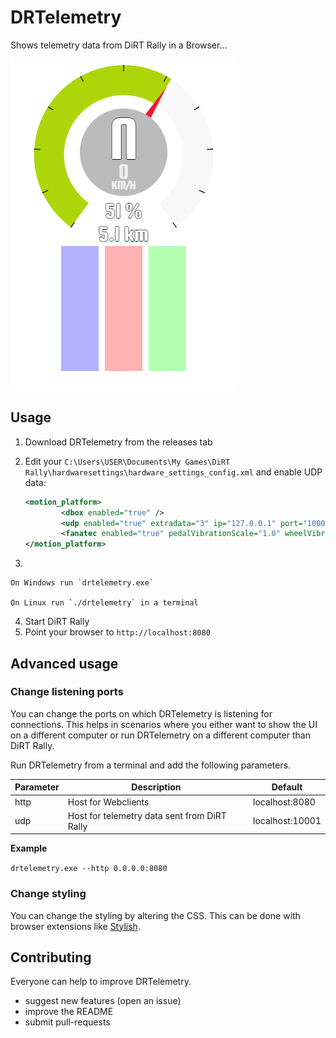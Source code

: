 # DRTelemetry

Shows telemetry data from DiRT Rally in a Browser...

![DRTelemetry](./drt.PNG)

## Usage

1. Download DRTelemetry from the releases tab

2. Edit your `C:\Users\USER\Documents\My Games\DiRT Rally\hardwaresettings\hardware_settings_config.xml` and enable UDP data:

    ```xml
    <motion_platform>
            <dbox enabled="true" />
            <udp enabled="true" extradata="3" ip="127.0.0.1" port="10001" delay="1" />
            <fanatec enabled="true" pedalVibrationScale="1.0" wheelVibrationScale="1.0" ledTrueForGearsFalseForSpeed="true" />
    </motion_platform>
    ```

3. 
	
    On Windows run `drtelemetry.exe`
    
    On Linux run `./drtelemetry` in a terminal
    
4. Start DiRT Rally
5. Point your browser to `http://localhost:8080`
    
## Advanced usage

### Change listening ports

You can change the ports on which DRTelemetry is listening for connections. This helps in scenarios where you either want to show the UI on a different computer or run DRTelemetry on a different computer than DiRT Rally.

Run DRTelemetry from a terminal and add the following parameters.

| Parameter | Description                                  | Default         |
|-----------|----------------------------------------------|-----------------|
| http      | Host for Webclients                          |  localhost:8080 |
| udp       | Host for telemetry data sent from DiRT Rally | localhost:10001 |

**Example**

``
drtelemetry.exe --http 0.0.0.0:8080
``

### Change styling

You can change the styling by altering the CSS. This can be done with browser extensions like [Stylish](https://chrome.google.com/webstore/detail/stylish-custom-themes-for/fjnbnpbmkenffdnngjfgmeleoegfcffe).

## Contributing

Everyone can help to improve DRTelemetry. 

* suggest new features (open an issue)
* improve the README
* submit pull-requests
    